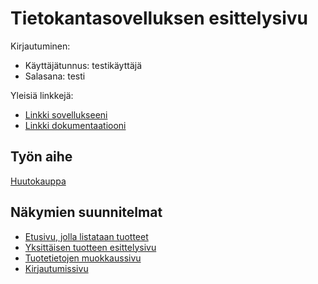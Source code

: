# Tietokantasovelluksen esittelysivu

Kirjautuminen:
* Käyttäjätunnus: testikäyttäjä
* Salasana: testi

Yleisiä linkkejä:

* [Linkki sovellukseeni](http://juhopaak.users.cs.helsinki.fi/tsoha_huutokauppa)
* [Linkki dokumentaatiooni](doc/dokumentaatio.pdf)

## Työn aihe

[Huutokauppa](http://advancedkittenry.github.io/suunnittelu_ja_tyoymparisto/aiheet/Huutokauppa.html) 

## Näkymien suunnitelmat

* [Etusivu, jolla listataan tuotteet](http://juhopaak.users.cs.helsinki.fi/tsoha_huutokauppa)
* [Yksittäisen tuotteen esittelysivu](http://juhopaak.users.cs.helsinki.fi/tsoha_huutokauppa/tuote/1)
* [Tuotetietojen muokkaussivu](http://juhopaak.users.cs.helsinki.fi/tsoha_huutokauppa/tuote/1/muokkaa)
* [Kirjautumissivu](http://juhopaak.users.cs.helsinki.fi/tsoha_huutokauppa/kirjautuminen)
